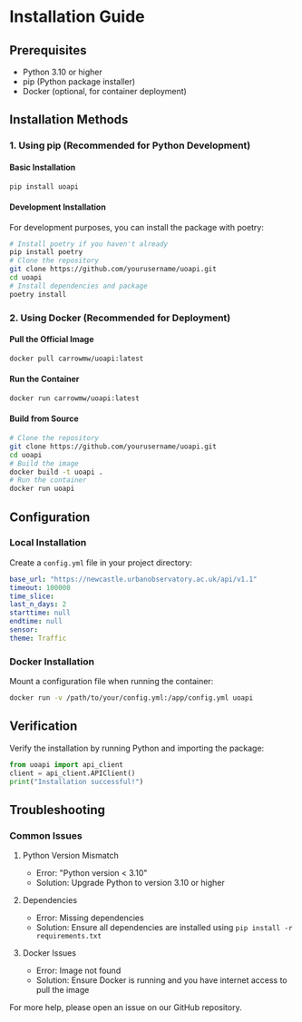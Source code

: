 # Installation Guide

## Prerequisites
- Python 3.10 or higher
- pip (Python package installer)
- Docker (optional, for container deployment)

## Installation Methods

### 1. Using pip (Recommended for Python Development)

#### Basic Installation
```bash
pip install uoapi
```

#### Development Installation
For development purposes, you can install the package with poetry:

```bash
# Install poetry if you haven't already
pip install poetry
# Clone the repository
git clone https://github.com/yourusername/uoapi.git
cd uoapi
# Install dependencies and package
poetry install
```

### 2. Using Docker (Recommended for Deployment)

#### Pull the Official Image

```bash
docker pull carrowmw/uoapi:latest
```

#### Run the Container

```bash
docker run carrowmw/uoapi:latest
```

#### Build from Source

```bash
# Clone the repository
git clone https://github.com/yourusername/uoapi.git
cd uoapi
# Build the image
docker build -t uoapi .
# Run the container
docker run uoapi
```

## Configuration

### Local Installation
Create a `config.yml` file in your project directory:

```yaml
base_url: "https://newcastle.urbanobservatory.ac.uk/api/v1.1"
timeout: 100000
time_slice:
last_n_days: 2
starttime: null
endtime: null
sensor:
theme: Traffic
```

### Docker Installation
Mount a configuration file when running the container:

```bash
docker run -v /path/to/your/config.yml:/app/config.yml uoapi
```

## Verification
Verify the installation by running Python and importing the package:

```python
from uoapi import api_client
client = api_client.APIClient()
print("Installation successful!")
```


## Troubleshooting

### Common Issues
1. Python Version Mismatch
   - Error: "Python version < 3.10"
   - Solution: Upgrade Python to version 3.10 or higher

2. Dependencies
   - Error: Missing dependencies
   - Solution: Ensure all dependencies are installed using `pip install -r requirements.txt`

3. Docker Issues
   - Error: Image not found
   - Solution: Ensure Docker is running and you have internet access to pull the image

For more help, please open an issue on our GitHub repository.